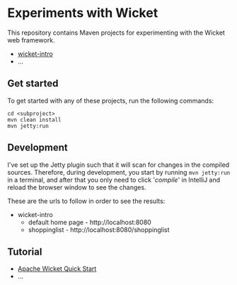 # Experiments with Wicket

This repository contains Maven projects for experimenting with the Wicket web framework.

* [wicket-intro](/wicket-intro)
* ...

## Get started
To get started with any of these projects, run the following commands:

    cd <subproject>
    mvn clean install
    mvn jetty:run

## Development
I've set up the Jetty plugin such that it will scan for changes in the compiled sources. Therefore,
during development, you start by running `mvn jetty:run` in a terminal, and after that you only
need to click '_compile_' in IntelliJ and reload the browser window to see the changes.

These are the urls to follow in order to see the results:
* wicket-intro
    * default home page - http://localhost:8080
    * shoppinglist - http://localhost:8080/shoppinglist

## Tutorial
* [Apache Wicket Quick Start](https://www.youtube.com/watch?v=V_XmXeiVito)
* ...
